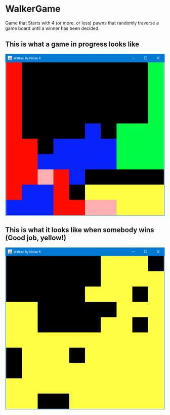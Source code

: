 # WalkerGame
Game that Starts with 4 (or more, or less) pawns that randomly traverse a game board until a winner has been decided.

<h2>This is what a game in progress looks like</h2>

![A Game in Progress](Images/GameInProgress.png)






<h2>This is what it looks like when somebody wins (Good job, yellow!)</h2>

![Yellow has Won This Game](Images/YellowWinner.png)
